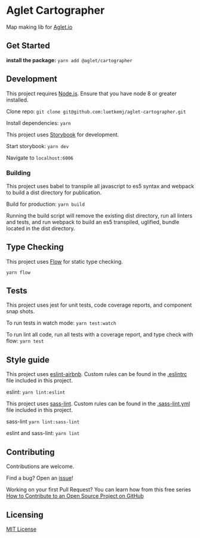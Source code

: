 # Aglet Cartographer

Map making lib for [Aglet.io](http://aglet.io)

## Get Started

**install the package:**
`yarn add @aglet/cartographer`

<!-- ### Usage -->
<!-- better docs needed -->

## Development

This project requires [Node.js](https://nodejs.org/en/). Ensure that you have node 8 or greater installed.

Clone repo: `git clone git@github.com:luetkemj/aglet-cartographer.git`

Install dependencies: `yarn`

This project uses [Storybook](https://storybook.js.org/) for development.

Start storybook: `yarn dev`

Navigate to `localhost:6006`

### Building

This project uses babel to transpile all javascript to es5 syntax and webpack to build a dist directory for publication.

Build for production: `yarn build`

Running the build script will remove the existing dist directory, run all linters and tests, and run webpack to build an es5 transpiled, uglified, bundle located in the dist directory.

## Type Checking

This project uses [Flow](https://flow.org/en/) for static type checking.

`yarn flow`

## Tests

This project uses jest for unit tests, code coverage reports, and component snap shots.

To run tests in watch mode: `yarn test:watch`

To run lint all code, run all tests with a coverage report, and type check with flow: `yarn test`

## Style guide

This project uses [eslint-airbnb](https://www.npmjs.com/package/eslint-config-airbnb). Custom rules can be found in the [.eslintrc](https://github.com/luetkemj/aglet-cartographer/blob/master/.eslintrc) file included in this project.

eslint: `yarn lint:eslint`

This project uses [sass-lint](https://github.com/sasstools/sass-lint). Custom rules can be found in the [.sass-lint.yml](https://github.com/luetkemj/aglet-cartographer/blob/master/.sass-lint.yml) file included in this project.

sass-lint `yarn lint:sass-lint`

eslint and sass-lint: `yarn lint`

## Contributing

Contributions are welcome.

Find a bug? Open an [issue](https://github.com/luetkemj/aglet-cartographer/issues)!

Working on your first Pull Request? You can learn how from this free series [How to Contribute to an Open Source Project on GitHub](https://egghead.io/courses/how-to-contribute-to-an-open-source-project-on-github)

## Licensing

[MIT License](https://github.com/luetkemj/aglet-cartographer/blob/master/LICENSE)
